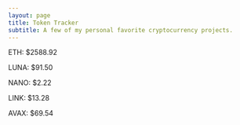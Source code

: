```yaml
---
layout: page
title: Token Tracker
subtitle: A few of my personal favorite cryptocurrency projects.
---
```


<!--BEGINCRYPTOINPUT-->
ETH: $2588.92

LUNA: $91.50

NANO: $2.22

LINK: $13.28

AVAX: $69.54

<!--ENDCRYPTOINPUT-->
